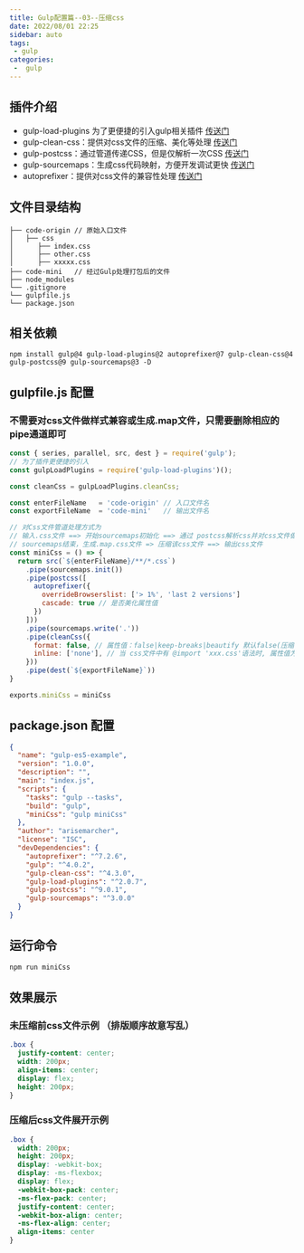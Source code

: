 ```yaml
---
title: Gulp配置篇--03--压缩css
date: 2022/08/01 22:25
sidebar: auto
tags:
 - gulp
categories:
 -  gulp
---
```


## 插件介绍

+ gulp-load-plugins 为了更便捷的引入gulp相关插件 [传送门](https://github.com/jackfranklin/gulp-load-plugins)
+ gulp-clean-css：提供对css文件的压缩、美化等处理 [传送门](https://github.com/scniro/gulp-clean-css)
+ gulp-postcss：通过管道传递CSS，但是仅解析一次CSS [传送门](https://github.com/postcss/gulp-postcss)
+ gulp-sourcemaps：生成css代码映射，方便开发调试更快 [传送门](https://github.com/gulp-sourcemaps/gulp-sourcemaps)
+ autoprefixer：提供对css文件的兼容性处理 [传送门](https://github.com/postcss/autoprefixer)

## 文件目录结构

```
├── code-origin // 原始入口文件
│   ├── css
│      ├── index.css 
│      ├── other.css 
│      ├── xxxxx.css
├── code-mini   // 经过Gulp处理打包后的文件
├── node_modules
└── .gitignore
└── gulpfile.js 
└── package.json
```

## 相关依赖

```
npm install gulp@4 gulp-load-plugins@2 autoprefixer@7 gulp-clean-css@4 gulp-postcss@9 gulp-sourcemaps@3 -D
```

## gulpfile.js 配置

### 不需要对css文件做样式兼容或生成.map文件，只需要删除相应的pipe通道即可


```js
const { series, parallel, src, dest } = require('gulp');
// 为了插件更便捷的引入
const gulpLoadPlugins = require('gulp-load-plugins')();

const cleanCss = gulpLoadPlugins.cleanCss;

const enterFileName   = 'code-origin' // 入口文件名
const exportFileName  = 'code-mini'   // 输出文件名

// 对Css文件管道处理方式为
// 输入.css文件 ==> 开始sourcemaps初始化 ==> 通过 postcss解析css并对css文件做兼容性处理 ==>
// sourcemaps结束，生成.map.css文件 => 压缩该css文件 ==> 输出css文件
const miniCss = () => {
  return src(`${enterFileName}/**/*.css`)
    .pipe(sourcemaps.init())
    .pipe(postcss([
      autoprefixer({
        overrideBrowserslist: ['> 1%', 'last 2 versions']
        cascade: true // 是否美化属性值
      })
    ]))
    .pipe(sourcemaps.write('.'))
    .pipe(cleanCss({
      format: false, // 属性值：false|keep-breaks|beautify 默认false(压缩)
      inline: ['none'], // 当 css文件中有 @import 'xxx.css'语法时, 属性值为none则不将 xxx.css全部解析到当前的css文件
    }))
    .pipe(dest(`${exportFileName}`))
}

exports.miniCss = miniCss
```

## package.json 配置

```json
{
  "name": "gulp-es5-example",
  "version": "1.0.0",
  "description": "",
  "main": "index.js",
  "scripts": {
    "tasks": "gulp --tasks",
    "build": "gulp",
    "miniCss": "gulp miniCss"
  },
  "author": "arisemarcher",
  "license": "ISC",
  "devDependencies": {
    "autoprefixer": "^7.2.6",
    "gulp": "^4.0.2",
    "gulp-clean-css": "^4.3.0",
    "gulp-load-plugins": "^2.0.7",
    "gulp-postcss": "^9.0.1",
    "gulp-sourcemaps": "^3.0.0"
  }
}

```

## 运行命令

```bash
npm run miniCss
```

## 效果展示
### 未压缩前css文件示例 （排版顺序故意写乱）

```css
.box {
  justify-content: center;
  width: 200px;
  align-items: center;
  display: flex;
  height: 200px;
}
```

### 压缩后css文件展开示例

```css
.box {
  width: 200px;
  height: 200px;
  display: -webkit-box;
  display: -ms-flexbox;
  display: flex;
  -webkit-box-pack: center;
  -ms-flex-pack: center;
  justify-content: center;
  -webkit-box-align: center;
  -ms-flex-align: center;
  align-items: center
}
```